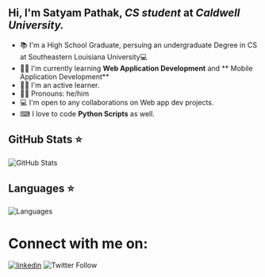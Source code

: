 ## Hi, I'm Satyam Pathak, *CS student* at *Caldwell University.*

- 📚 I'm a High School Graduate, persuing an undergraduate Degree in CS at Southeastern Louisiana University💻
- 🐱‍👤 I'm currently learning **Web Application Development** and ** Mobile Application Development**
- 🕵️‍♀️ I'm an active learner.
- 👱‍♂️ Pronouns: he/him
- 💻 I'm open to any collaborations on Web app dev projects.
- ⌨ I love to code **Python Scripts** as well.

<h2>GitHub Stats ⭐️ </h2>
<p><img src="https://github-readme-stats.vercel.app/api?username=pathak-satyam&show_icons=true&locale=en&theme=tokyonight" alt="GitHub Stats"></p>

<h2>Languages ⭐️ </h2>
<p><img src="https://github-readme-stats.vercel.app/api/top-langs?username=pathak-satyam&show_icons=true&locale=en&layout=compact&theme=dracula" alt="Languages"></p>

# Connect with me on:
[![linkedin](https://img.shields.io/badge/linkedin-%230077B5.svg?&style=for-the-badge&logo=linkedin&logoColor=white)](https://www.linkedin.com/in/satyam-pathak-1a21b4230) ![Twitter Follow](https://img.shields.io/twitter/follow/satyam_pathak2?logo=twitter&style=for-the-badge)

